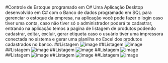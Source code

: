 #Controle de Estoque programado em C#
Uma Aplicação Desktop desenvolvido em C# com o Banco de dados programado em SQL para gerenciar o estoque da empresa, na aplicação você pode fazer o login caso tiver uma conta, caso não tiver só o administrador poderá te cadastrar, entrando na aplicação temos a pagina de listagem de produtos podendo cadastrar, editar, excluir, gerar etiqueta caso o usuário tiver uma impressora conectada no sistema e gerar uma planilha no Excel dos produtos cadastrados no banco.
##Listagem
![image](https://github.com/alimoahmed/Controle-de-Estoque/assets/85517447/76eed9f2-8c91-43cc-b398-ddfac347a741)
##Listagem
![image](https://github.com/alimoahmed/Controle-de-Estoque/assets/85517447/bdebe601-e5be-4ec8-b43d-5aeeca1ac0a8)
##Listagem
![image](https://github.com/alimoahmed/Controle-de-Estoque/assets/85517447/268988a4-cc4a-4bf9-89cc-701e88fe76d7)
##Listagem
![image](https://github.com/alimoahmed/Controle-de-Estoque/assets/85517447/555a8719-8cb3-4caa-9ca5-e67f421eabf6)
##Listagem
![image](https://github.com/alimoahmed/Controle-de-Estoque/assets/85517447/3b202a84-d241-443b-a08f-ebd60eb16cf7)
##Listagem
![image](https://github.com/alimoahmed/Controle-de-Estoque/assets/85517447/cc9bbb43-035b-4fc7-9002-d92288d74d54)
##Listagem
![image](https://github.com/alimoahmed/Controle-de-Estoque/assets/85517447/976bc7cc-0031-4c8b-b210-6b2b182cc264)
##Listagem
![image](https://github.com/alimoahmed/Controle-de-Estoque/assets/85517447/240db87a-119a-4544-9070-7cc382a66cd2)

